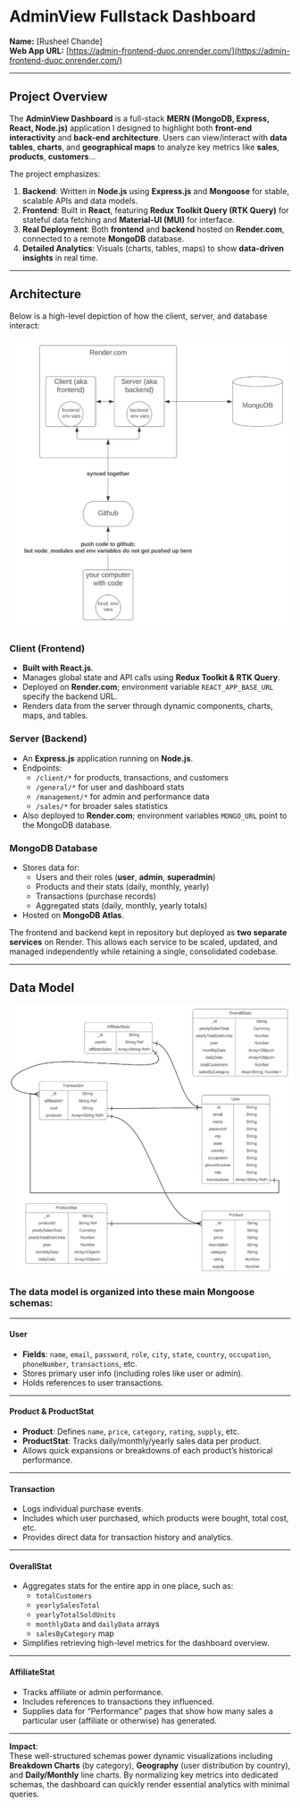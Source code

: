 # **AdminView Fullstack Dashboard**  
**Name:** [Rusheel Chande]  
**Web App URL:** [https://admin-frontend-duoc.onrender.com/](https://admin-frontend-duoc.onrender.com/)

---

## **Project Overview**

The **AdminView Dashboard** is a full-stack **MERN (MongoDB, Express, React, Node.js)** application I designed to highlight both **front-end interactivity** and **back-end architecture**. Users can view/interact with **data tables**, **charts**, and **geographical maps** to analyze key metrics like **sales**, **products**, **customers**... 

The project emphasizes:

1. **Backend**: Written in **Node.js** using **Express.js** and **Mongoose** for stable, scalable APIs and data models.
2. **Frontend**: Built in **React**, featuring **Redux Toolkit Query (RTK Query)** for stateful data fetching and **Material-UI (MUI)** for interface.
3. **Real Deployment**: Both **frontend** and **backend** hosted on **Render.com**, connected to a remote **MongoDB** database.
4. **Detailed Analytics**: Visuals (charts, tables, maps) to show **data-driven insights** in real time.

---

## **Architecture**

Below is a high-level depiction of how the client, server, and database interact:

![Deployment Diagram](diagrams/deploymentdiagram.jpg)

### **Client (Frontend)**
- **Built with React.js**.  
- Manages global state and API calls using **Redux Toolkit & RTK Query**.  
- Deployed on **Render.com**; environment variable `REACT_APP_BASE_URL` specify the backend URL.  
- Renders data from the server through dynamic components, charts, maps, and tables.

### **Server (Backend)**
- An **Express.js** application running on **Node.js**.  
- Endpoints:  
  - `/client/*` for products, transactions, and customers  
  - `/general/*` for user and dashboard stats  
  - `/management/*` for admin and performance data  
  - `/sales/*` for broader sales statistics  
- Also deployed to **Render.com**; environment variables `MONGO_URL` point to the MongoDB database.

### **MongoDB Database**
- Stores data for:  
  - Users and their roles (**user**, **admin**, **superadmin**)  
  - Products and their stats (daily, monthly, yearly)  
  - Transactions (purchase records)  
  - Aggregated stats (daily, monthly, yearly totals)  
- Hosted on **MongoDB Atlas**.

The frontend and backend kept in repository but deployed as **two separate services** on Render. This allows each service to be scaled, updated, and managed independently while retaining a single, consolidated codebase.

---

## **Data Model**

![Data Model Diagram](diagrams/datamodeldiagram.jpg)

### **The data model is organized into these main Mongoose schemas:**

---

#### **User**
- **Fields**: `name`, `email`, `password`, `role`, `city`, `state`, `country`, `occupation`, `phoneNumber`, `transactions`, etc.
- Stores primary user info (including roles like user or admin).
- Holds references to user transactions.

---

#### **Product & ProductStat**
- **Product**: Defines `name`, `price`, `category`, `rating`, `supply`, etc.
- **ProductStat**: Tracks daily/monthly/yearly sales data per product.
- Allows quick expansions or breakdowns of each product’s historical performance.

---

#### **Transaction**
- Logs individual purchase events.
- Includes which user purchased, which products were bought, total cost, etc.
- Provides direct data for transaction history and analytics.

---

#### **OverallStat**
- Aggregates stats for the entire app in one place, such as:
  - `totalCustomers`
  - `yearlySalesTotal`
  - `yearlyTotalSoldUnits`
  - `monthlyData` and `dailyData` arrays
  - `salesByCategory` map
- Simplifies retrieving high-level metrics for the dashboard overview.

---

#### **AffiliateStat**
- Tracks affiliate or admin performance.
- Includes references to transactions they influenced.
- Supplies data for “Performance” pages that show how many sales a particular user (affiliate or otherwise) has generated.

---

**Impact**:  
These well-structured schemas power dynamic visualizations including **Breakdown Charts** (by category), **Geography** (user distribution by country), and **Daily/Monthly** line charts. By normalizing key metrics into dedicated schemas, the dashboard can quickly render essential analytics with minimal queries.


